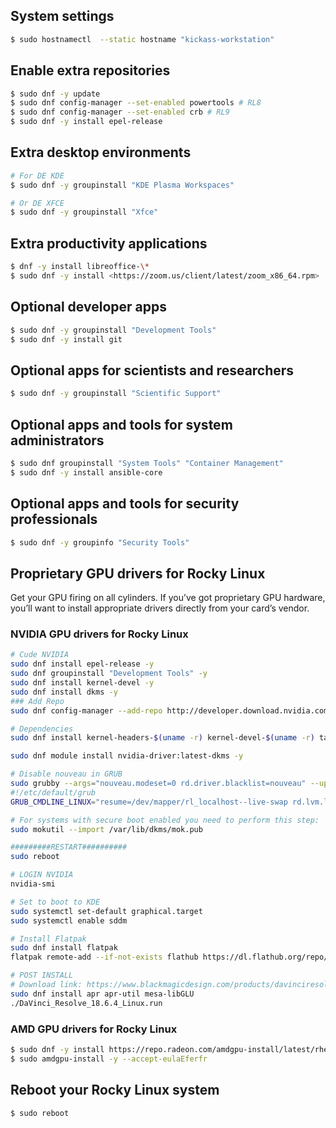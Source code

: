 ## System settings

```sh
$ sudo hostnamectl  --static hostname "kickass-workstation"
```

## Enable extra repositories

```sh
$ sudo dnf -y update
$ sudo dnf config-manager --set-enabled powertools # RL8
$ sudo dnf config-manager --set-enabled crb # RL9
$ sudo dnf -y install epel-release
```

## Extra desktop environments

```sh
# For DE KDE
$ sudo dnf -y groupinstall "KDE Plasma Workspaces"

# Or DE XFCE
$ sudo dnf -y groupinstall "Xfce"
```

## Extra productivity applications

```sh
$ dnf -y install libreoffice-\*
$ sudo dnf -y install <https://zoom.us/client/latest/zoom_x86_64.rpm>
```

## Optional developer apps

```sh
$ sudo dnf -y groupinstall "Development Tools"
$ sudo dnf -y install git
```

## Optional apps for scientists and researchers

```sh
$ sudo dnf -y groupinstall "Scientific Support"
```

## Optional apps and tools for system administrators

```sh
$ sudo dnf groupinstall "System Tools" "Container Management"
$ sudo dnf -y install ansible-core
```

## Optional apps and tools for security professionals

```sh
$ sudo dnf -y groupinfo "Security Tools"
```

## Proprietary GPU drivers for Rocky Linux

Get your GPU firing on all cylinders. If you’ve got proprietary GPU hardware, you’ll want to install appropriate drivers directly from your card’s vendor.

### NVIDIA GPU drivers for Rocky Linux

```sh
# Cude NVIDIA
sudo dnf install epel-release -y
sudo dnf groupinstall "Development Tools" -y
sudo dnf install kernel-devel -y
sudo dnf install dkms -y
### Add Repo
sudo dnf config-manager --add-repo http://developer.download.nvidia.com/compute/cuda/repos/rhel9/$(uname -i)/cuda-rhel9.repo

# Dependencies
sudo dnf install kernel-headers-$(uname -r) kernel-devel-$(uname -r) tar bzip2 make automake gcc gcc-c++ pciutils elfutils-libelf-devel libglvnd-opengl libglvnd-glx libglvnd-devel acpid pkgconf dkms -y

sudo dnf module install nvidia-driver:latest-dkms -y

# Disable nouveau in GRUB
sudo grubby --args="nouveau.modeset=0 rd.driver.blacklist=nouveau" --update-kernel=ALL
#!/etc/default/grub
GRUB_CMDLINE_LINUX="resume=/dev/mapper/rl_localhost--live-swap rd.lvm.lv=rl_localhost-live/root rd.lvm.lv=rl_localhost-live/swap crashkernel=auto rhgb quiet nouveau.modeset=0 rd.driver.blacklist=nouveau"

# For systems with secure boot enabled you need to perform this step:
sudo mokutil --import /var/lib/dkms/mok.pub

#########RESTART##########
sudo reboot

# LOGIN NVIDIA
nvidia-smi

# Set to boot to KDE
sudo systemctl set-default graphical.target
sudo systemctl enable sddm

# Install Flatpak
sudo dnf install flatpak
flatpak remote-add --if-not-exists flathub https://dl.flathub.org/repo/flathub.flatpakrepo

# POST INSTALL
# Download link: https://www.blackmagicdesign.com/products/davinciresolve
sudo dnf install apr apr-util mesa-libGLU
./DaVinci_Resolve_18.6.4_Linux.run
```

### AMD GPU drivers for Rocky Linux

```sh
$ sudo dnf -y install https://repo.radeon.com/amdgpu-install/latest/rhel/9.6/amdgpu-install-6.4.60401-1.el9.noarch.rpm
$ sudo amdgpu-install -y --accept-eulaEferfr
```

## Reboot your Rocky Linux system

```sh
$ sudo reboot
```
